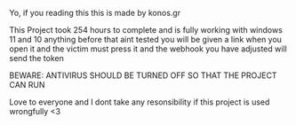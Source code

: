 Yo, if you reading this
this is made by konos.gr

This Project took 254 hours to complete
and is fully working with windows 11 and 10
anything before that aint tested
you will be given a link when you open it
and the victim must press it and the webhook you have adjusted will send the token

BEWARE: ANTIVIRUS SHOULD BE TURNED OFF SO THAT THE PROJECT CAN RUN

Love to everyone and I dont take any resonsibility if this project is used wrongfully <3
